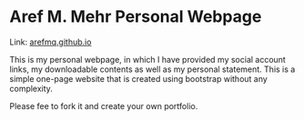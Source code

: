 # Aref M. Mehr Personal Webpage

Link: [arefmq.github.io](http://arefmq.github.io)

This is my personal webpage, in which I have provided my social account links, my downloadable contents as well as my personal statement. This is a simple one-page website that is created using bootstrap without any complexity.

Please fee to fork it and create your own portfolio.
